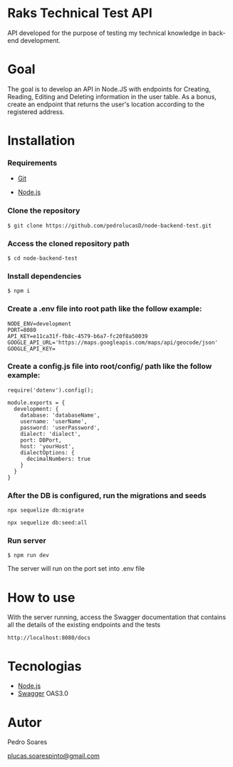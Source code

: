 
# Raks Technical Test API

  

API developed for the purpose of testing my technical knowledge in back-end development.
  
 

# Goal

  
The goal is to develop an API in Node.JS with endpoints for Creating, Reading, Editing and Deleting information in the user table. As a bonus, create an endpoint that returns the user's location according to the registered address.

  

# Installation

### Requirements

- [Git](https://git-scm.com/book/en/v2/Getting-Started-Installing-Git)

- [Node.js](https://nodejs.org/) 
  

### Clone the repository

```
$ git clone https://github.com/pedrolucasD/node-backend-test.git
```

### Access the cloned repository path

```
$ cd node-backend-test
```

### Install dependencies

```
$ npm i
```
### Create a .env file into root path like the follow example:
 
```
NODE_ENV=development
PORT=8080
API_KEY=e11ca31f-fb8c-4579-b6a7-fc20f8a50039
GOOGLE_API_URL='https://maps.googleapis.com/maps/api/geocode/json'
GOOGLE_API_KEY=
```
### Create a config.js file into root/config/ path like the follow example:
 
```
require('dotenv').config();

module.exports = {
  development: {
    database: 'databaseName',
    username: 'userName',
    password: 'userPassword',
    dialect: 'dialect',
    port: DBPort,
    host: 'yourHost',
    dialectOptions: {
      decimalNumbers: true
    }
  }
}
```

### After the DB is configured, run the migrations and seeds
 
```
npx sequelize db:migrate
```
```
npx sequelize db:seed:all
```

### Run server

```
$ npm run dev
```

The server will run on the port set into .env file

  

# How to use

With the server running, access the Swagger documentation that contains all the details of the existing endpoints and the tests

```
http://localhost:8080/docs
```

  

# Tecnologias

- [Node.js](https://nodejs.org/)
- [Swagger](https://swagger.io/) OAS3.0
  

# Autor

Pedro Soares

plucas.soarespinto@gmail.com